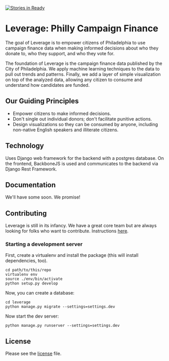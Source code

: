 [![Stories in Ready](https://badge.waffle.io/BayoAdejare/PhillyDemHack.png?label=ready&title=Ready)](https://waffle.io/BayoAdejare/PhillyDemHack)
# Leverage: Philly Campaign Finance

The goal of Leverage is to empower citizens of Philadelphia to use campaign finance data when making informed decisions about who they donate to, who they support, and who they vote for.

The foundation of Leverage is the campaign finance data published by the City of Philadelphia. We apply machine learning techniques to the data to pull out trends and patterns. Finally, we add a layer of simple visualization on top of the analyzed data, allowing any citizen to consume and understand how candidates are funded.

## Our Guiding Principles

* Empower citizens to make informed decisions.
* Don't single out individual donors; don't facilitate punitive actions.
* Design visualizations so they can be consumed by anyone, including non-native English speakers and illiterate citizens.

## Technology

Uses Django web framework for the backend with a postgres database. On the frontend, BackboneJS is used and communicates to the backend via Django Rest Framework.

## Documentation

We'll have some soon. We promise!

## Contributing

Leverage is still in its infancy. We have a great core team but are always looking for folks who want to contribute. Instructions [here](https://github.com/BayoAdejare/PhillyDemHack/blob/master/CONTRIBUTING.md).

### Starting a development server

First, create a virtualenv and install the package (this will install dependencies, too).

```
cd path/to/this/repo
virtualenv env
source ./env/bin/activate
python setup.py develop
```

Now, you can create a database:

```
cd leverage
python manage.py migrate --settings=settings.dev
```

Now start the dev server:

```
python manage.py runserver --settings=settings.dev
```

## License

Please see the [license](https://github.com/BayoAdejare/PhillyDemHack/blob/master/GNU%20Affero%20General%20Public%20License) file.
